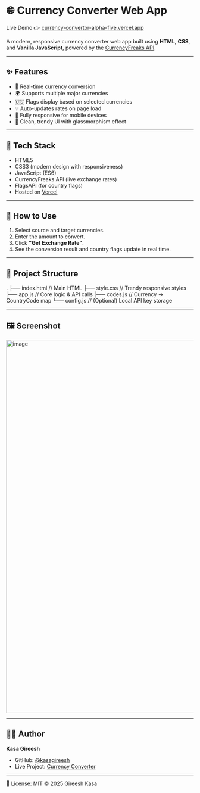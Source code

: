 # 🌐 Currency Converter Web App

Live Demo 👉 [currency-convertor-alpha-five.vercel.app](https://currency-convertor-alpha-five.vercel.app/)

A modern, responsive currency converter web app built using **HTML**, **CSS**, and **Vanilla JavaScript**, powered by the [CurrencyFreaks API](https://currencyfreaks.com/).

---

## ✨ Features

- 🔁 Real-time currency conversion  
- 🌍 Supports multiple major currencies  
- 🇺🇸 Flags display based on selected currencies  
- 💡 Auto-updates rates on page load  
- 📱 Fully responsive for mobile devices  
- 💎 Clean, trendy UI with glassmorphism effect  

---

## 🚀 Tech Stack

- HTML5  
- CSS3 (modern design with responsiveness)  
- JavaScript (ES6)  
- CurrencyFreaks API (live exchange rates)  
- FlagsAPI (for country flags)  
- Hosted on [Vercel](https://vercel.com/)  

---

## 🧪 How to Use

1. Select source and target currencies.  
2. Enter the amount to convert.  
3. Click **"Get Exchange Rate"**.  
4. See the conversion result and country flags update in real time.  

---

## 📂 Project Structure

.
├── index.html // Main HTML
├── style.css // Trendy responsive styles
├── app.js // Core logic & API calls
├── codes.js // Currency → CountryCode map
└── config.js // (Optional) Local API key storage

---

## 🖼️ Screenshot

<img width="1186" height="1002" alt="image" src="https://github.com/user-attachments/assets/986e3627-1f49-4e9f-a38d-f17ac06828ee" />


---

## 👨‍💻 Author

**Kasa Gireesh**

- GitHub: [@kasagireesh](https://github.com/kasagireesh)  
- Live Project: [Currency Converter](https://currency-convertor-alpha-five.vercel.app/)

---

📝 License: MIT © 2025 Gireesh Kasa
